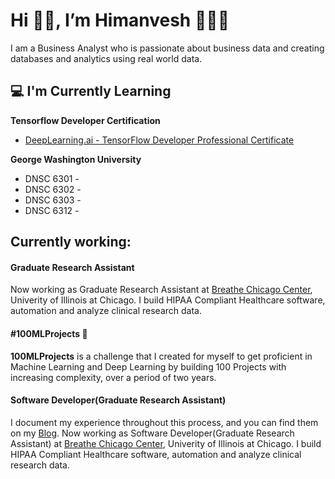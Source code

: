 # Hi 👋🏻, I’m Himanvesh 👨🏻‍💻

I am a Business Analyst who is passionate about business data and creating databases and analytics using real world data. 

<h2>💻 I'm Currently Learning</h2>

__Tensorflow Developer Certification__
- [DeepLearning.ai - TensorFlow Developer Professional Certificate](https://www.coursera.org/professional-certificates/tensorflow-in-practice)

<!-- __George Washington University__
- -->
__George Washington University__
- DNSC 6301 - 
- DNSC 6302 -
- DNSC 6303 - 
- DNSC 6312 - 

<h2>Currently working:</h2>
<h4>Graduate Research Assistant</h4>

Now working as Graduate Research Assistant at [Breathe Chicago Center](https://breathechicago.uic.edu/), Univerity of Illinois at Chicago. I build HIPAA Compliant Healthcare software, automation and analyze clinical research data.

<h4>#100MLProjects 💯</h4>

__100MLProjects__ is a challenge that I created for myself to get proficient in Machine Learning and Deep Learning by building 100 Projects with increasing complexity, over a period of two years. 
<h4>Software Developer(Graduate Research Assistant)</h4>

I document my experience throughout this process, and you can find them on my [Blog](https://www.laxmena.com/category/100-ml-projects/).
Now working as Software Developer(Graduate Research Assistant) at [Breathe Chicago Center](https://breathechicago.uic.edu/), Univerity of Illinois at Chicago. I build HIPAA Compliant Healthcare software, automation and analyze clinical research data.
  
<!---
himanvesh/himanvesh is a ✨ special ✨ repository because its `README.md` (this file) appears on your GitHub profile.
You can click the Preview link to take a look at your changes.
--->
